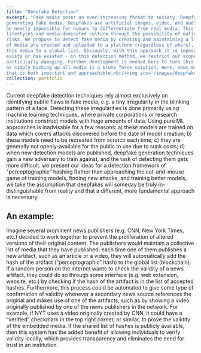 ```yaml
---
title: "Deepfake Detection"
excerpt: "Fake media poses an ever-increasing threat to society. Deepfake technology represents the state of the art in
generating fake media. Deepfakes are artificial images, video, and audio which can
be nearly impossible for humans to differentiate from real media. This presents threats to our technological
lifestyles and media-dominated culture through the possibility of malicious intervention and cybersecurity
risks. We propose to detect fake media by creating and maintaining a list of “valid” media. As original works
of media are created and uploaded to a platform (regardless of where), we will also add a hashed copy of
this media to a global list. Obviously, with this approach it is impossible to capture all valid media that
exists or has existed - in this detection method, we restrict our scope to news media, since this is comparatively simple to manage and is an area where fake media is
particularly damaging. Further development is needed here to turn this into a viable solution for all media,
as simply backing up all media is a brute force solution. Here, news media serves as a motivating example
that is both important and approachable.<br/><img src='/images/deepfake.jpeg'> <br/> <a href='https://github.com/ahmedh409/deepfake-detection'> [Code Base] </a> <a href='/files/Deepfake_Summary.pdf'> [Project Overview] </a>"
collection: portfolio
---
```

Current deepfake detection techniques rely almost exclusively on identifying subtle flaws in fake media,
e.g. a tiny irregularity in the blinking pattern of a face. Detecting these irregularities is done primarily using
machine learning techniques, where private corporations or research institutions construct models with huge
amounts of data. Using pure ML approaches is inadvisable for a few reasons: a) these models are trained on
data which covers attacks discovered before the date of model creation; b) these models need to be recreated
from scratch each time; c) they are generally not openly-available for the public to use due to sunk costs;
d) when new detection models are published, deepfake generation techniques gain a new adversary to train
against, and the task of detecting them gets more difficult. we present our ideas for a detection framework of "perceptographic” hashing Rather than approaching the cat-and-mouse game of training models, finding
new attacks, and training better models, we take the assumption that deepfakes will someday be truly in-
distinguishable from reality and that a different, more fundamental approach is necessary.

An example:
-
Imagine several prominent news publishers (e.g. CNN, New York Times, etc.) decided to work together
to prevent the proliferation of altered versions of their original content. The publishers would maintain a
collective list of media that they have published; each time one of them publishes a new artifact, such as
an article or a video, they will automatically add the hash of the artifact (“perceptographic” hash) to the
global list (blockchain). If a random person on the internet wants to check the validity of a news artifact,
they could do so through some interface (e.g. web extension, website, etc.) by checking if the hash of the
artifact is in the list of accepted hashes.
Furthermore, this process could be automated to give some type of confirmation of validity whenever a
secondary news source references the original and makes use of one of the artifacts, such as by showing a
video originally published by one of the news publishers in the network. For example, if NYT uses a video
originally created by CNN, it could have a “verified” checkmark in the top right corner, or similar, to prove
the validity of the embedded media. If the shared list of hashes is publicly available, then this system has the
added benefit of allowing individuals to verify validity locally, which provides transparency and eliminates
the need for trust in an institution.

